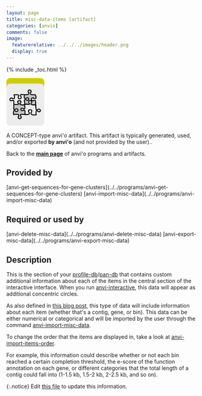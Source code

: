 ```yaml
---
layout: page
title: misc-data-items [artifact]
categories: [anvio]
comments: false
image:
  featurerelative: ../../../images/header.png
  display: true
---
```



{% include _toc.html %}


<img src="../../images/icons/CONCEPT.png" alt="CONCEPT" style="width:100px; border:none" />

A CONCEPT-type anvi'o artifact. This artifact is typically generated, used, and/or exported **by anvi'o** (and not provided by the user)..

Back to the **[main page](../../)** of anvi'o programs and artifacts.

## Provided by


<p style="text-align: left" markdown="1"><span class="artifact-p">[anvi-get-sequences-for-gene-clusters](../../programs/anvi-get-sequences-for-gene-clusters)</span> <span class="artifact-p">[anvi-import-misc-data](../../programs/anvi-import-misc-data)</span></p>


## Required or used by

<p style="text-align: left" markdown="1"><span class="artifact-r">[anvi-delete-misc-data](../../programs/anvi-delete-misc-data)</span> <span class="artifact-r">[anvi-export-misc-data](../../programs/anvi-export-misc-data)</span></p>

## Description

This is the section of your <span class="artifact-n">[profile-db](/software/anvio/help/artifacts/profile-db)</span>/<span class="artifact-n">[pan-db](/software/anvio/help/artifacts/pan-db)</span> that contains custom additional information about each of the items in the central section of the interactive interface. When you run <span class="artifact-n">[anvi-interactive](/software/anvio/help/programs/anvi-interactive)</span>, this data will appear as additional concentric circles. 

As also defined in [this blog post](http://merenlab.org/2017/12/11/additional-data-tables/#views-items-layers-orders-some-anvio-terminology), this type of data will include information about each item (whether that's a contig, gene, or bin). This data can be either numerical or categorical and will be imported by the user through the command <span class="artifact-n">[anvi-import-misc-data](/software/anvio/help/programs/anvi-import-misc-data)</span>. 

To change the order that the items are displayed in, take a look at <span class="artifact-n">[anvi-import-items-order](/software/anvio/help/programs/anvi-import-items-order)</span>.

For example, this information could describe whether or not each bin reached a certain completion threshold, the e-score of the function annotation on each gene, or different categories that the total length of a contig could fall into (1-1.5 kb, 1.5-2 kb, 2-2.5 kb, and so on). 


{:.notice}
Edit [this file](https://github.com/merenlab/anvio/tree/master/anvio/docs/artifacts/misc-data-items.md) to update this information.


